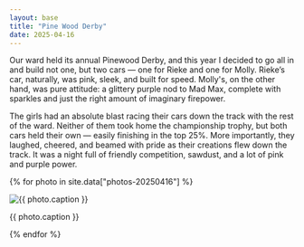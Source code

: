 ```yaml
---
layout: base
title: "Pine Wood Derby"
date: 2025-04-16
---
```


Our ward held its annual Pinewood Derby, and this year I decided to go all in and build not one, but two cars — one for Rieke and one for Molly. Rieke’s car, naturally, was pink, sleek, and built for speed. Molly's, on the other hand, was pure attitude: a glittery purple nod to Mad Max, complete with sparkles and just the right amount of imaginary firepower.

The girls had an absolute blast racing their cars down the track with the rest of the ward. Neither of them took home the championship trophy, but both cars held their own — easily finishing in the top 25%. More importantly, they laughed, cheered, and beamed with pride as their creations flew down the track. It was a night full of friendly competition, sawdust, and a lot of pink and purple power.

{% for photo in site.data["photos-20250416"] %}
  <div>
    <img src="{{ site.baseurl }}/photos/{{ photo.file }}" alt="{{ photo.caption }}">
    <p>{{ photo.caption }}</p>
  </div>
{% endfor %}